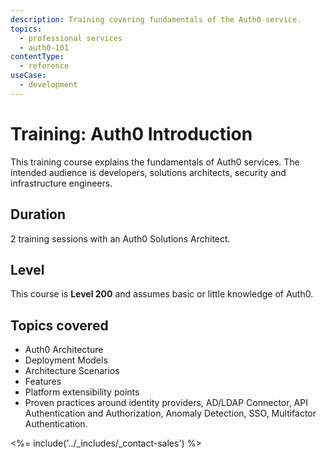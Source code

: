 ```yaml
---
description: Training covering fundamentals of the Auth0 service.
topics:
  - professional services
  - auth0-101
contentType:
  - reference
useCase:
  - development
---
```


# Training: Auth0 Introduction

This training course explains the fundamentals of Auth0 services. The intended audience is developers, solutions architects, security and infrastructure engineers.

## Duration

2 training sessions with an Auth0 Solutions Architect.

## Level

This course is **Level 200** and assumes basic or little knowledge of Auth0.

## Topics covered

* Auth0 Architecture
* Deployment Models
* Architecture Scenarios
* Features
* Platform extensibility points
* Proven practices around identity providers, AD/LDAP Connector, API Authentication and Authorization, Anomaly Detection, SSO, Multifactor Authentication.

<%= include('../_includes/_contact-sales') %>
